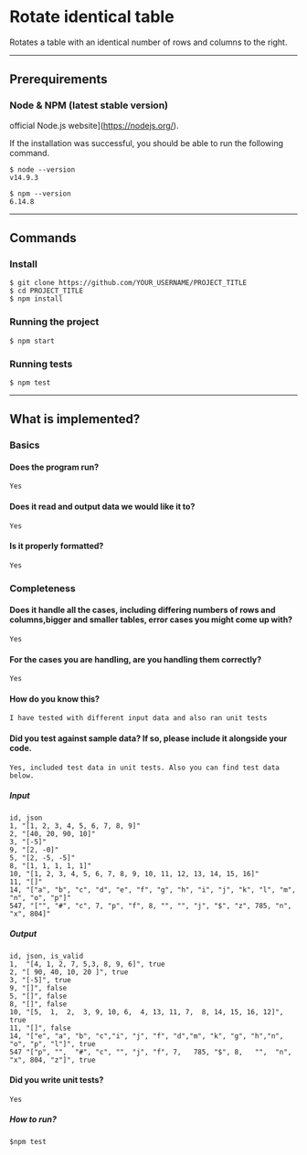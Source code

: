 # Rotate identical table
Rotates a table with an identical number of rows and columns to the right.

---
## Prerequirements

### Node & NPM (latest stable version)
  official Node.js website](https://nodejs.org/).

If the installation was successful, you should be able to run the following command.

    $ node --version
    v14.9.3

    $ npm --version
    6.14.8


---

## Commands
### Install

    $ git clone https://github.com/YOUR_USERNAME/PROJECT_TITLE
    $ cd PROJECT_TITLE
    $ npm install

### Running the project

    $ npm start

### Running tests

    $ npm test

--- 

## What is implemented?
### Basics

#### Does the program run?
    Yes
#### Does it read and output data we would like it to?
    Yes
#### Is it properly formatted?
    Yes

### Completeness

#### Does it handle all the cases, including differing numbers of rows and columns,bigger and smaller tables, error cases you might come up with?
    Yes
#### For the cases you are handling, are you handling them correctly?
    Yes
#### How do you know this?
    I have tested with different input data and also ran unit tests 
#### Did you test against sample data? If so, please include it alongside your code.
    Yes, included test data in unit tests. Also you can find test data below.
##### Input
    id, json
    1, "[1, 2, 3, 4, 5, 6, 7, 8, 9]"
    2, "[40, 20, 90, 10]"
    3, "[-5]"
    9, "[2, -0]"
    5, "[2, -5, -5]"
    8, "[1, 1, 1, 1, 1]"
    10, "[1, 2, 3, 4, 5, 6, 7, 8, 9, 10, 11, 12, 13, 14, 15, 16]"
    11, "[]"
    14, "["a", "b", "c", "d", "e", "f", "g", "h", "i", "j", "k", "l", "m", "n", "o", "p"]"
    547, "["", "#", "c", 7, "p", "f", 8, "", "", "j", "$", "z", 785, "n", "x", 804]"

##### Output
    id, json, is_valid
    1,  "[4, 1, 2, 7, 5,3, 8, 9, 6]", true
    2, "[ 90, 40, 10, 20 ]", true
    3, "[-5]", true
    9, "[]", false
    5, "[]", false
    8, "[]", false
    10, "[5,  1,  2,  3, 9, 10, 6,  4, 13, 11, 7,  8, 14, 15, 16, 12]", true
    11, "[]", false
    14, "["e", "a", "b", "c","i", "j", "f", "d","m", "k", "g", "h","n", "o", "p", "l"]", true
    547 "["p", "",  "#", "c", "", "j", "f", 7,   785, "$", 8,   "",  "n", "x", 804, "z"]", true


#### Did you write unit tests?
    Yes
    
##### How to run?
    $npm test

